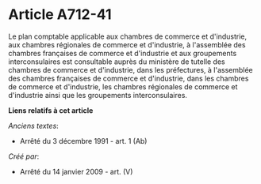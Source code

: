 # Article A712-41

Le plan comptable applicable aux chambres de commerce et d'industrie, aux chambres régionales de commerce et d'industrie, à
l'assemblée des chambres françaises de commerce et d'industrie et aux groupements interconsulaires est consultable auprès du
ministère de tutelle des chambres de commerce et d'industrie, dans les préfectures, à l'assemblée des chambres françaises de
commerce et d'industrie, dans les chambres de commerce et d'industrie, les chambres régionales de commerce et d'industrie
ainsi que les groupements interconsulaires.

**Liens relatifs à cet article**

_Anciens textes_:

  - Arrêté du 3 décembre 1991 - art. 1 (Ab)

_Créé par_:

  - Arrêté du 14 janvier 2009 - art. (V)
